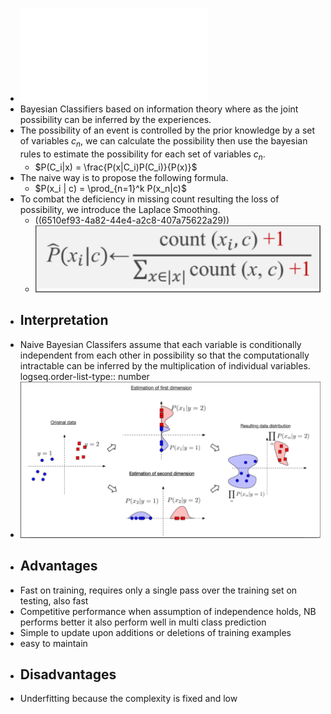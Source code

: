 - ![l4_bayes.pdf](../assets/l4_bayes_1695608438645_0.pdf)
- Bayesian Classifiers based on information theory where as the joint possibility can be inferred by the experiences.
- The possibility of an event is controlled by the prior knowledge by a set of variables $c_n$, we can calculate the possibility then use the bayesian rules to estimate the possibility for each set of variables $c_n$.
	- $P(C_i|x) = \frac{P(x|C_i)P(C_i)}{P(x)}$
- The naive way is to propose the following formula.
	- $P(x_i | c) = \prod_{n=1}^k P(x_n|c)$
- To combat the deficiency in missing count resulting the loss of possibility, we introduce the Laplace Smoothing.
	- ((6510ef93-4a82-44e4-a2c8-407a75622a29))
	- ![image.png](../assets/image_1695608757328_0.png)
- ## Interpretation
- Naive Bayesian Classifers assume that each variable is conditionally independent from each other in possibility so that the computationally intractable can be inferred by the multiplication of individual variables.
  logseq.order-list-type:: number
- ![image.png](../assets/image_1695609225603_0.png)
- ## Advantages
- Fast
  on training, requires only a single pass over the training set
   on testing, also fast
- Competitive performance
  when assumption of independence holds, NB performs better
  it also perform well in multi class prediction
- Simple to update upon additions or deletions of training
  examples
- easy to maintain
- ## Disadvantages
- Underfitting because the complexity is fixed and low